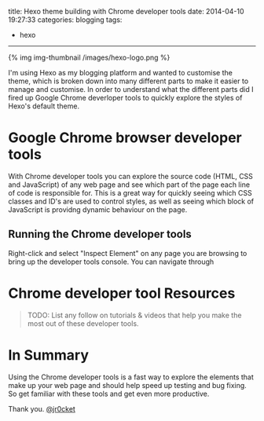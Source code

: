 title: Hexo theme building with Chrome developer tools
date: 2014-04-10 19:27:33
categories: blogging
tags: 
- hexo
---

{% img img-thumbnail /images/hexo-logo.png %}

I'm using Hexo as my blogging platform and wanted to customise the theme, which is broken down into many different parts to make it easier to manage and customise.  In order to understand what the different parts did I fired up Google Chrome deverloper tools to quickly explore the styles of Hexo's default theme.

<!-- more -->

# Google Chrome browser developer tools

With Chrome developer tools you can explore the source code (HTML, CSS and JavaScript) of any web page and see which part of the page each line of code is responsible for.  This is a great way for quickly seeing which CSS classes and ID's are used to control styles, as well as seeing which block of JavaScript is providng dynamic behaviour on the page. 

## Running the Chrome developer tools 

Right-click and select "Inspect Element" on any page you are browsing to bring up the developer tools console.  You can navigate through 


# Chrome developer tool Resources

> TODO: List any follow on tutorials & videos that help you make the most out of these developer tools.

# In Summary

Using the Chrome developer tools is a fast way to explore the elements that make up your web page and should help speed up testing and bug fixing.  So get familiar with these tools and get even more productive.

Thank you.
[@jr0cket](https://twitter.com/jr0cket)
